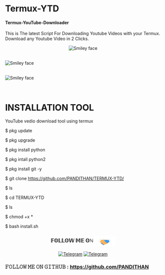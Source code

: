 # Termux-YTD
#### Termux-YouTube-Downloader
This is The latest Script For Downloading Youtube Videos with your Termux. Download any Youtube Video in 2 Clicks.
<p align="center">
<img alt="Smiley face" src="https://telegra.ph/file/16123264fbd142324bbf2.jpg">
</p>
<br>

<img alt="Smiley face" src="https://telegra.ph/file/b91ec9895c4187498b258.jpg">
</p>
<br>

<img alt="Smiley face" src="https://telegra.ph/file/65d44dda712eb0ac6810b.jpg">
</p>
<br>

# INSTALLATION TOOL
YouTube vedio download tool using termux

$ pkg update

$ pkg upgrade

$ pkg install python

$ pkg intall python2

$ pkg install git -y

$ git clone https://github.com/PANDITHAN/TERMUX-YTD/

$ ls

$ cd TERMUX-YTD

$ ls

$ chmod +x *

$ bash install.sh


<h3 align="center">𝔽𝕆𝕃𝕃𝕆𝕎 𝕄𝔼 𝕆ℕ<img align="center" src="https://github.com/Gowtham2003/Gowtham2003/blob/master/assets/Handshake.gif" height="33px" /></h3>
<p align="center">
<a href="https://t.me/PANDITHAN_SIR"><img alt="Telegram" src="https://img.shields.io/badge/𝙿𝚁𝙾𝙵𝙸𝙻𝙴-2CA5E0?style=for-the-badge&logo=telegram&logoColor=white"/></a>
<a href="https://t.me/M_STER_TECH"><img alt="Telegram" src="https://img.shields.io/badge/𝙲𝙷𝙰𝙽𝙽𝙴𝙻-2CA5E0?style=for-the-badge&logo=telegram&logoColor=white"/></a>
</p>


### 𝙵𝙾𝙻𝙻𝙾𝚆 𝙼𝙴 𝙾𝙽 𝙶𝙸𝚃𝙷𝚄𝙱 : https://github.com/PANDITHAN <br>
